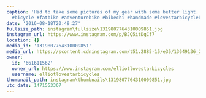 ```yaml
---
caption: 'Had to take some pictures of my gear with some better light. #Bikepacking
  #bicycle #fatbike #adventurebike #bikechi #handmade #lovestarbicyclebags'
date: '2016-08-18T20:49:27'
fullsize_path: instagram\fullsize\1319807764310009851.jpg
instagram_url: https://www.instagram.com/p/BJQ5itDgCf7
location: {}
media_id: '1319807764310009851'
media_url: https://scontent.cdninstagram.com/t51.2885-15/e35/13649136_280330052349136_1136289161_n.jpg?ig_cache_key=MTMxOTgwNzc2NDMxMDAwOTg1MQ%3D%3D.2
owner:
  id: '661611562'
  owner_url: https://www.instagram.com/elliotlovestarbicycles
  username: elliotlovestarbicycles
thumbnail_path: instagram\thumbnails\1319807764310009851.jpg
utc_date: 1471553367
---
```

